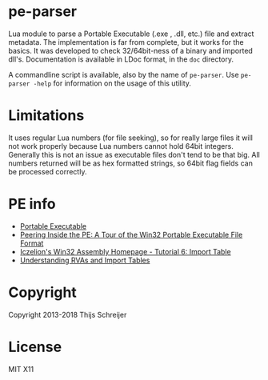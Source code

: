 pe-parser
=========

Lua module to parse a Portable Executable (.exe , .dll, etc.) file and extract metadata. The implementation is far from complete, but it works for the basics. It was developed to check 32/64bit-ness of a binary and imported dll's.
Documentation is available in LDoc format, in the `doc` directory.

A commandline script is available, also by the name of `pe-parser`. Use `pe-parser -help` for information on the usage of this utility.

Limitations
===========

It uses regular Lua numbers (for file seeking), so for really large files it will not work properly because Lua numbers cannot hold 64bit integers. Generally this is not an issue as executable files don't tend to be that big. All numbers returned will be as hex formatted strings, so 64bit flag fields can be processed correctly.

PE info
=======

- [Portable Executable](http://en.wikipedia.org/wiki/Portable_Executable)
- [Peering Inside the PE: A Tour of the Win32 Portable Executable File Format](http://msdn.microsoft.com/en-us/magazine/ms809762.aspx)
- [Iczelion's Win32 Assembly Homepage - Tutorial 6: Import Table](http://win32assembly.programminghorizon.com/pe-tut6.html)
- [Understanding RVAs and Import Tables](http://www.sunshine2k.de/reversing/tuts/tut_rvait.htm)


Copyright
=========

Copyright 2013-2018 Thijs Schreijer

License
=======

MIT X11 
